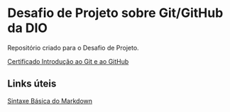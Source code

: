 # Desafio de Projeto sobre Git/GitHub da DIO
Repositório criado para o Desafio de Projeto.

[Certificado Introdução ao Git e ao GitHub](https://www.dio.me/certificate/C1FF018E/share)



## Links úteis

[Sintaxe Básica do Markdown](https://markdown.net.br/sintaxe-basica/)
